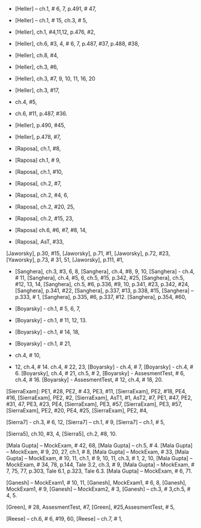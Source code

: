 + [Heller] – ch.1, # 6, 7, p.491, # 47,
+ [Heller] – ch.1, # 15, ch.3, # 5,
+ [Heller], ch.1, #4,11,12, p.476, #2,	
+ [Heller], ch.6, #3, 4, # 6, 7, p.487, #37, p.488, #38, 
+ [Heller], ch.8, #4,
+ [Heller], ch.3, #6,
+ [Heller], ch.3, #7, 9, 10, 11, 16, 20
+ [Heller], ch.3, #17,
+ ch.4, #5, 
+ ch.6, #11, p.487, #36.
+ [Heller], p.490, #45, 
+ [Heller], p.478, #7, 

+ [Raposa], ch.1, #8, 
+ [Raposa]  ch.1, # 9,
+ [Raposa], ch.1, #10,
+ [Raposa], ch.2, #7,
+ [Raposa], ch.2, #4, 6,
+ [Raposa], ch.2, #20, 25,
+ [Raposa], ch.2, #15, 23, 
+ [Raposa]  ch.6, #6, #7, #8, 14,
+ [Raposa], AsT, #33, 

[Jaworsky], p.30, #15, 
[Jaworsky], p.71, #1, 
[Jaworsky], p.72, #23, 
[Yaworsky], p.73, # 31, 51,
[Jaworsky], p.111, #1,


+ [Sanghera], ch.3, #3, 6, 8, 
[Sanghera], ch.4, #8, 9, 10,
[Sanghera] - ch.4, # 11,
[Sanghera], ch.4, #5, 6, ch.5, #15, p.342, #25, 
[Sanghera], ch.5, #12, 13, 14,
[Sanghera], ch.5, #6,
p.336, #9, 10, p.341, #23, p.342, #24, 
[Sanghera], p.341, #22, 
[Sanghera], p.337, #13, p.338, #15, 
[Sanghera] – p.333, # 1,
[Sanghera], p.335, #6, p.337, #12.
[Sanghera], p.354, #60,

+ [Boyarsky] - ch.1, # 5, 6, 7, 
+ [Boyarsky] - ch.1, # 11, 12, 13.
+ [Boyarsky] - ch.1, # 14, 18, 
+ [Boyarsky] -  ch.1, # 21, 
 + ch.4, # 10, 
 - 12,
 ch.4, # 14.
 ch.4, # 22, 23,
 [Boyarsky] - ch.4, # 7,
  [Boyarsky] - ch.4, # 6.
 [Boyarsky], ch.4, # 21, ch.5, # 2,
 [Boyarsky] - AssesmentTest, # 6, ch.4, # 16.
  [Boyarsky] - AssesmentTest, # 12, ch.4, # 18, 20. 

[SierraExam]: PE1, #28, PE2, # 43, PE3, #11,
[SierraExam], PE2, #18, PE4, #16,
[SierraExam], PE2, #2,
[SierraExam], AsT1, #1, AsT2, #7, PE1, #47, PE2, #31, 47, PE3, #23, PE4, [SierraExam], PE3, #57,
[SierraExam], PE3, #57, 
[SierraExam], PE2, #20, PE4, #25, 
[SierraExam], PE2, #4, 
 

[Sierra7] - ch.3, # 6, 12,
[Sierra7] – ch.1, # 9,
[Sierra7] – ch.1, # 5,

[Sierra5], ch.10, #3, 4,
[Sierra5], ch.2, #8, 10.

[Mala Gupta] – MockExam, # 42, 68,
[Mala Gupta] – ch.5, # 4.
[Mala Gupta] – MockExam, # 9, 20, 27,  ch.1, # 8,
[Mala Gupta] – MockExam, # 33,
[Mala Gupta] – MockExam, # 10, 11, ch.1, # 9, 10, 11, ch.3, # 1, 2, 10, 
[Mala Gupta] – MockExam, # 34, 78, p.144, Tale 3.2, ch.3, # 9, 
[Mala Gupta] – MockExam, # 7, 75, 77, p.303, Tale 6.1,  p.323, Tale 6.3. 
[Mala Gupta] – MockExam, # 6, 71.

[Ganesh] – MockExam1, # 10, 11,
[Ganesh], MockExam1, # 6, 8, 
[Ganesh], MockExam1, # 9, 
[Ganesh] – MockExam2, # 3,
[Ganesh] – ch.3, # 3,ch.5, # 4, 5. 

[Green], # 28, AssesmentTest, #7,
 [Green], #25,AssesmentTest, # 5,

[Reese] – ch.6, # 6, #19, 60, 
[Reese] – ch.7, # 1,
